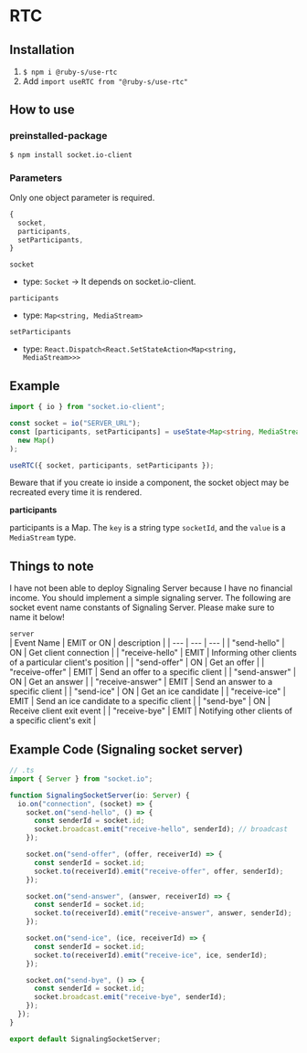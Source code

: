 # RTC

## Installation

1. `$ npm i @ruby-s/use-rtc`
2. Add `import useRTC from "@ruby-s/use-rtc"`

## How to use

### preinstalled-package

`$ npm install socket.io-client`

### Parameters

Only one object parameter is required.

```ts
{
  socket,
  participants,
  setParticipants,
}
```

`socket`

- type: `Socket` -> It depends on socket.io-client.

`participants`

- type: `Map<string, MediaStream>`

`setParticipants`

- type: `React.Dispatch<React.SetStateAction<Map<string, MediaStream>>>`

## Example

```ts
import { io } from "socket.io-client";

const socket = io("SERVER_URL");
const [participants, setParticipants] = useState<Map<string, MediaStream>>(
  new Map()
);

useRTC({ socket, participants, setParticipants });
```

Beware that if you create io inside a component, the socket object may be recreated every time it is rendered.

**participants**

participants is a Map.
The `key` is a string type `socketId`, and the `value` is a `MediaStream` type.

## Things to note

I have not been able to deploy Signaling Server because I have no financial income.
You should implement a simple signaling server.
The following are socket event name constants of Signaling Server.
Please make sure to name it below!

`server`  
| Event Name | EMIT or ON | description |
| --- | --- | --- |
| "send-hello" | ON | Get client connection |
| "receive-hello" | EMIT | Informing other clients of a particular client's position |
| "send-offer" | ON | Get an offer |
| "receive-offer" | EMIT | Send an offer to a specific client |
| "send-answer" | ON | Get an answer |
| "receive-answer" | EMIT | Send an answer to a specific client |
| "send-ice" | ON | Get an ice candidate |
| "receive-ice" | EMIT | Send an ice candidate to a specific client |
| "send-bye" | ON | Receive client exit event |
| "receive-bye" | EMIT | Notifying other clients of a specific client's exit |

## Example Code (Signaling socket server)

```ts
// .ts
import { Server } from "socket.io";

function SignalingSocketServer(io: Server) {
  io.on("connection", (socket) => {
    socket.on("send-hello", () => {
      const senderId = socket.id;
      socket.broadcast.emit("receive-hello", senderId); // broadcast
    });

    socket.on("send-offer", (offer, receiverId) => {
      const senderId = socket.id;
      socket.to(receiverId).emit("receive-offer", offer, senderId);
    });

    socket.on("send-answer", (answer, receiverId) => {
      const senderId = socket.id;
      socket.to(receiverId).emit("receive-answer", answer, senderId);
    });

    socket.on("send-ice", (ice, receiverId) => {
      const senderId = socket.id;
      socket.to(receiverId).emit("receive-ice", ice, senderId);
    });

    socket.on("send-bye", () => {
      const senderId = socket.id;
      socket.broadcast.emit("receive-bye", senderId);
    });
  });
}

export default SignalingSocketServer;
```

